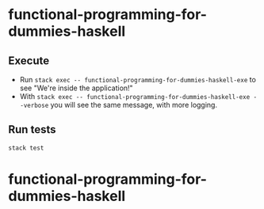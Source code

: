 # functional-programming-for-dummies-haskell

## Execute  

* Run `stack exec -- functional-programming-for-dummies-haskell-exe` to see "We're inside the application!"
* With `stack exec -- functional-programming-for-dummies-haskell-exe --verbose` you will see the same message, with more logging.

## Run tests

`stack test`
# functional-programming-for-dummies-haskell
